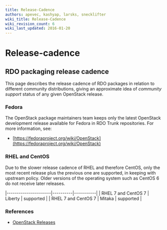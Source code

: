 ```yaml
---
title: Release-Cadence
authors: apevec, kashyap, larsks, snecklifter
wiki_title: Release-Cadence
wiki_revision_count: 6
wiki_last_updated: 2016-01-20
---
```


# Release-cadence

## RDO packaging release cadence

This page describes the release cadence of RDO packages in relation to different community distributions, giving an approximate idea of *community support* status of any given OpenStack release.

### Fedora

The OpenStack package maintainers team keeps only the latest OpenStack development release available for Fedora in RDO Trunk repositories. For more information, see:

* [https://fedoraproject.org/wiki/OpenStack](https://fedoraproject.org/wiki/OpenStack)

### RHEL and CentOS

Due to the slower release cadence of RHEL and therefore CentOS, only the most recent release plus the previous one are supported, in keeping with upstream policy. Older versions of the operating system such as CentOS 6 do not receive later releases.

|----------------------|----------|-----------|
| RHEL 7 and CentOS 7  | Liberty  | supported |
| RHEL 7 and CentOS 7  | Mitaka   | supported |

### References

*   [OpenStack Releases](http://releases.openstack.org/)

